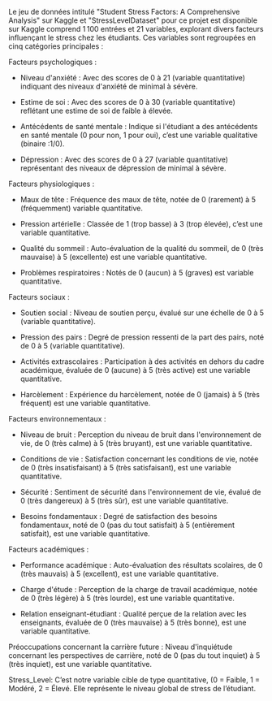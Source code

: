 ​Le jeu de données intitulé "Student Stress Factors: A Comprehensive Analysis" sur Kaggle et "StressLevelDataset" pour ce projet est disponible sur Kaggle comprend 1 100 entrées et 21 variables, explorant divers facteurs influençant le stress chez les étudiants. Ces variables sont regroupées en cinq catégories principales :​

Facteurs psychologiques :

- Niveau d'anxiété : Avec des scores de 0 à 21 (variable quantitative) indiquant des niveaux d'anxiété de minimal à sévère.​


- Estime de soi : Avec des scores de 0 à 30 (variable quantitative) reflétant une estime de soi de faible à élevée.​


- Antécédents de santé mentale : Indique si l'étudiant a des antécédents en santé mentale (0 pour non, 1 pour oui), c’est une variable qualitative (binaire :1/0).​


- Dépression : Avec des scores de 0 à 27 (variable quantitative) représentant des niveaux de dépression de minimal à sévère.​


Facteurs physiologiques :

- Maux de tête : Fréquence des maux de tête, notée de 0 (rarement) à 5 (fréquemment) variable quantitative.​


- Pression artérielle : Classée de 1 (trop basse) à 3 (trop élevée), c’est une variable quantitative.​


- Qualité du sommeil : Auto-évaluation de la qualité du sommeil, de 0 (très mauvaise) à 5 (excellente) est une variable quantitative.​


- Problèmes respiratoires : Notés de 0 (aucun) à 5 (graves) est variable quantitative.​


Facteurs sociaux :

- Soutien social : Niveau de soutien perçu, évalué sur une échelle de 0 à 5 (variable quantitative).​


- Pression des pairs : Degré de pression ressenti de la part des pairs, noté de 0 à 5 (variable quantitative).​


- Activités extrascolaires : Participation à des activités en dehors du cadre académique, évaluée de 0 (aucune) à 5 (très active) est une variable quantitative.​


- Harcèlement : Expérience du harcèlement, notée de 0 (jamais) à 5 (très fréquent) est une variable quantitative.​


Facteurs environnementaux :

- Niveau de bruit : Perception du niveau de bruit dans l'environnement de vie, de 0 (très calme) à 5 (très bruyant), est une variable quantitative.​


- Conditions de vie : Satisfaction concernant les conditions de vie, notée de 0 (très insatisfaisant) à 5 (très satisfaisant), est une variable quantitative.​


- Sécurité : Sentiment de sécurité dans l'environnement de vie, évalué de 0 (très dangereux) à 5 (très sûr), est une variable quantitative.​


- Besoins fondamentaux : Degré de satisfaction des besoins fondamentaux, noté de 0 (pas du tout satisfait) à 5 (entièrement satisfait), est une variable quantitative.​


Facteurs académiques :

- Performance académique : Auto-évaluation des résultats scolaires, de 0 (très mauvais) à 5 (excellent), est une variable quantitative.​


- Charge d'étude : Perception de la charge de travail académique, notée de 0 (très légère) à 5 (très lourde), est une variable quantitative.​


- Relation enseignant-étudiant : Qualité perçue de la relation avec les enseignants, évaluée de 0 (très mauvaise) à 5 (très bonne), est une variable quantitative.​


Préoccupations concernant la carrière future : Niveau d'inquiétude concernant les perspectives de carrière, noté de 0 (pas du tout inquiet) à 5 (très inquiet), est une variable quantitative.

Stress_Level: C’est notre variable cible de type quantitative, (0 = Faible, 1 = Modéré, 2 = Élevé. Elle représente le niveau global de stress de l’étudiant. 
 
